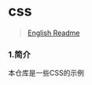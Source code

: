 # css

> [English Readme](https://github.com/lixilin123/css/blob/master/README.md)

### 1.简介
本仓库是一些CSS的示例